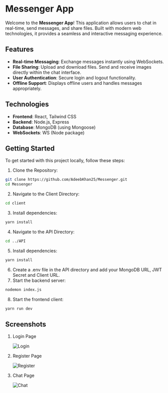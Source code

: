 # Messenger App

Welcome to the **Messenger App**! This application allows users to chat in real-time, send messages, and share files. Built with modern web technologies, it provides a seamless and interactive messaging experience.

## Features

- **Real-time Messaging**: Exchange messages instantly using WebSockets.
- **File Sharing**: Upload and download files. Send and receive images directly within the chat interface.
- **User Authentication**: Secure login and logout functionality.
- **Offline Support**: Displays offline users and handles messages appropriately.

## Technologies

- **Frontend**: React, Tailwind CSS
- **Backend**: Node.js, Express
- **Database**: MongoDB (using Mongoose)
- **WebSockets**: WS (Node package)

## Getting Started

To get started with this project locally, follow these steps:

1. Clone the Repository:
```bash
git clone https://github.com/AdeebKhan25/Messenger.git
cd Messenger
```
2. Navigate to the Client Directory:
```bash
cd client
```
3. Install dependencies:
```bash
yarn install
```
4. Navigate to the API Directory:
```bash
cd ../API
```
5. Install dependencies:
```bash
yarn install
```
6. Create a .env file in the API directory and add your MongoDB URL, JWT Secret and Client URL.
7. Start the backend server:
```bash
nodemon index.js
```
8. Start the frontend client:
```bash
yarn run dev
```

## Screenshots

1. Login Page
   
   ![Login](https://github.com/user-attachments/assets/46b9c393-0162-4925-8e22-9d9b6cf3510a)

3. Register Page
   
   ![Register](https://github.com/user-attachments/assets/4d96ea55-d0de-4987-9fdf-4707f6831f2f)

5. Chat Page
   
   ![Chat](https://github.com/user-attachments/assets/51c9c698-69e4-4d8a-8426-bba76add80b2)





